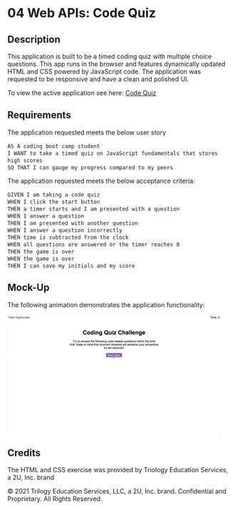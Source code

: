 # 04 Web APIs: Code Quiz

## Description

This application is built to be a timed coding quiz with multiple choice questions.  This app runs in the browser and features dynamically updated HTML and CSS powered by JavaScript code. The application was requested to be responsive and have a clean and polished UI.

To view the active application see here: [Code Quiz](https://morgan-b.github.io/javascriptQuiz/)

## Requirements

The application requested meets the below user story

```
AS A coding boot camp student
I WANT to take a timed quiz on JavaScript fundamentals that stores high scores
SO THAT I can gauge my progress compared to my peers
```

The application requested meets the below acceptance criteria:

```
GIVEN I am taking a code quiz
WHEN I click the start button
THEN a timer starts and I am presented with a question
WHEN I answer a question
THEN I am presented with another question
WHEN I answer a question incorrectly
THEN time is subtracted from the clock
WHEN all questions are answered or the timer reaches 0
THEN the game is over
WHEN the game is over
THEN I can save my initials and my score
```

## Mock-Up

The following animation demonstrates the application functionality:

![A user clicks through an interactive coding quiz, then enters initials to save the high score before resetting and starting over.](./Assets/04-web-apis-homework-demo.gif)

## Credits
The HTML and CSS exercise was provided by Triology Education Services, a 2U, Inc. brand

© 2021 Trilogy Education Services, LLC, a 2U, Inc. brand. Confidential and Proprietary. All Rights Reserved.
